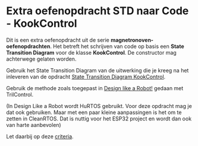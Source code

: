 # Extra oefenopdracht STD naar Code - KookControl

Dit is een extra oefenopdracht uit de serie **magnetronoven-oefenopdrachten**.
Het betreft het schrijven van code op basis een **State Transition Diagram** voor de klasse **KookControl**.  De constructor mag achterwege gelaten worden.

Gebruik het State Transition Diagram van de uitwerking die je kreeg na het inleveren van de opdracht [State Transition Diagram KookControl](../std-magnetronoven-kookcontrol/std-magnetronoven-kookcontrol.md).

Gebruik de methode zoals toegepast in [Design like a Robot!](../../../../onderwijsmateriaal/readers/Design%20Like%20a%20Robot!.pdf) gedaan met TrilControl.

(In Design Like a Robot wordt HuRTOS gebruikt. Voor deze opdracht mag je dat ook gebruiken. Maar met een paar kleine aanpassingen is het om te zetten in CleanRTOS. Dat is nuttig voor het ESP32 project en wordt dan ook van harte aanbevolen)

Let daarbij op deze [criteria](../../../../leerdoelen/portfolio-items/code.md).

